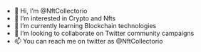 - 👋 Hi, I’m @NftCollectorio
- 👀 I’m interested in Crypto and Nfts
- 🌱 I’m currently learning Blockchain technologies
- 💞️ I’m looking to collaborate on Twitter community campaigns
- 📫 You can reach me on twitter as @NftCollectorio

<!---
NftCollectorio/NftCollectorio is a ✨ special ✨ repository because its `README.md` (this file) appears on your GitHub profile.
You can click the Preview link to take a look at your changes.
--->
